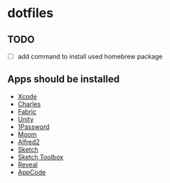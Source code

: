 # dotfiles

## TODO
- [ ] add command to install used homebrew package

## Apps should be installed
- [Xcode]()
- [Charles](https://www.charlesproxy.com/download/)
- [Fabric](https://fabric.io/download)
- [Unity](http://unity3d.com/jp/get-unity/update)
- [1Password](https://1password.com/)
- [Moom](https://itunes.apple.com/jp/app/moom/id419330170?mt=12)
- [Alfred2](https://www.alfredapp.com/)
- [Sketch](http://www.sketchapp.com/)
- [Sketch Toolbox](http://sketchtoolbox.com/)
- [Reveal](http://revealapp.com/download/)
- [AppCode](https://www.jetbrains.com/objc/)
